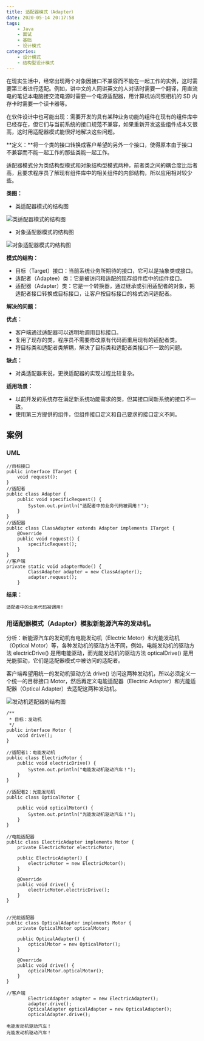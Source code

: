 ```yaml
---
title: 适配器模式（Adapter）
date: 2020-05-14 20:17:58
tags: 
	- Java
	- 面试
	- 基础
	- 设计模式
categories: 
	- 设计模式
	- 结构型设计模式
---
```


在现实生活中，经常出现两个对象因接口不兼容而不能在一起工作的实例，这时需要第三者进行适配。例如，讲中文的人同讲英文的人对话时需要一个翻译，用直流电的笔记本电脑接交流电源时需要一个电源适配器，用计算机访问照相机的 SD 内存卡时需要一个读卡器等。

在软件设计中也可能出现：需要开发的具有某种业务功能的组件在现有的组件库中已经存在，但它们与当前系统的接口规范不兼容，如果重新开发这些组件成本又很高，这时用适配器模式能很好地解决这些问题。

**定义：**将一个类的接口转换成客户希望的另外一个接口，使得原本由于接口不兼容而不能一起工作的那些类能一起工作。

适配器模式分为类结构型模式和对象结构型模式两种，前者类之间的耦合度比后者高，且要求程序员了解现有组件库中的相关组件的内部结构，所以应用相对较少些。

**类图：**

- 类适配器模式的结构图

![类适配器模式的结构图](http://c.biancheng.net/uploads/allimg/181115/3-1Q1151045351c.gif)

- 对象适配器模式的结构图

![对象适配器模式的结构图](http://c.biancheng.net/uploads/allimg/181115/3-1Q1151046105A.gif)

**模式的结构：**

- 目标（Target）接口：当前系统业务所期待的接口，它可以是抽象类或接口。
- 适配者（Adaptee）类：它是被访问和适配的现存组件库中的组件接口。
- 适配器（Adapter）类：它是一个转换器，通过继承或引用适配者的对象，把适配者接口转换成目标接口，让客户按目标接口的格式访问适配者。

**解决的问题：**

**优点：**

- 客户端通过适配器可以透明地调用目标接口。
- 复用了现存的类，程序员不需要修改原有代码而重用现有的适配者类。
- 将目标类和适配者类解耦，解决了目标类和适配者类接口不一致的问题。

**缺点：**

- 对类适配器来说，更换适配器的实现过程比较复杂。

**适用场景：**

- 以前开发的系统存在满足新系统功能需求的类，但其接口同新系统的接口不一致。
- 使用第三方提供的组件，但组件接口定义和自己要求的接口定义不同。

## 案例

### UML

```
//目标接口
public interface ITarget {
    void request();
}
//适配者
public class Adapter {
    public void specificRequest() {
        System.out.println("适配者中的业务代码被调用！");
    }
}
//适配器
public class ClassAdapter extends Adapter implements ITarget {
    @Override
    public void request() {
        specificRequest();
    }
}
//客户端
private static void adapterMode() {
        ClassAdapter adapter = new ClassAdapter();
        adapter.request();
    }

```

**结果：**

```
适配者中的业务代码被调用!
```

### 用适配器模式（Adapter）模拟新能源汽车的发动机。

分析：新能源汽车的发动机有电能发动机（Electric Motor）和光能发动机（Optical Motor）等，各种发动机的驱动方法不同，例如，电能发动机的驱动方法 electricDrive() 是用电能驱动，而光能发动机的驱动方法 opticalDrive() 是用光能驱动，它们是适配器模式中被访问的适配者。

客户端希望用统一的发动机驱动方法 drive() 访问这两种发动机，所以必须定义一个统一的目标接口 Motor，然后再定义电能适配器（Electric Adapter）和光能适配器（Optical Adapter）去适配这两种发动机。

![发动机适配器的结构图](http://c.biancheng.net/uploads/allimg/181115/3-1Q115104I22F.gif)

```
/**
 * 目标：发动机
 */
public interface Motor {
    void drive();
}

//适配者1：电能发动机
public class ElectricMotor {
    public void electricDrive() {
        System.out.println("电能发动机驱动汽车！");
    }
}

//适配者2：光能发动机
public class OpticalMotor {

    public void opticalMotor() {
        System.out.println("光能发动机驱动汽车！");
    }
}

//电能适配器
public class ElectricAdapter implements Motor {
    private ElectricMotor electricMotor;

    public ElectricAdapter() {
        electricMotor = new ElectricMotor();
    }

    @Override
    public void drive() {
        electricMotor.electricDrive();
    }
}


//光能适配器
public class OpticalAdapter implements Motor {
    private OpticalMotor opticalMotor;

    public OpticalAdapter() {
        opticalMotor = new OpticalMotor();
    }

    @Override
    public void drive() {
        opticalMotor.opticalMotor();
    }
}

//客户端
        ElectricAdapter adapter = new ElectricAdapter();
        adapter.drive();
        OpticalAdapter opticalAdapter = new OpticalAdapter();
        opticalAdapter.drive();
```

```
电能发动机驱动汽车！
光能发动机驱动汽车！
```

